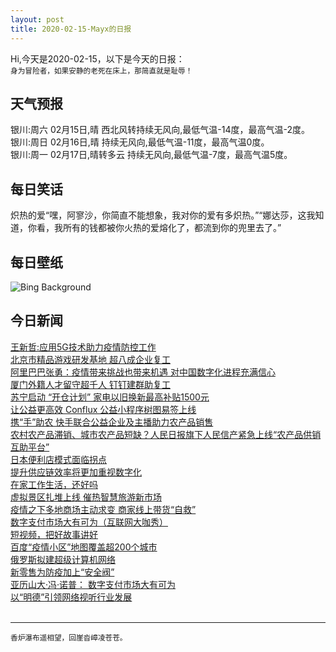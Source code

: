 ```yaml
---
layout: post
title: 2020-02-15-Mayx的日报
---
```


Hi,今天是2020-02-15，以下是今天的日报：<br><small>
身为冒险者，如果安静的老死在床上，那简直就是耻辱！</small><!--more-->
## 天气预报
银川:周六 02月15日,晴 西北风转持续无风向,最低气温-14度，最高气温-2度。<br>银川:周日 02月16日,晴 持续无风向,最低气温-11度，最高气温0度。<br>银川:周一 02月17日,晴转多云 持续无风向,最低气温-7度，最高气温5度。
## 每日笑话
炽热的爱“嘿，阿寥沙，你简直不能想象，我对你的爱有多炽热。”“娜达莎，这我知道，你看，我所有的钱都被你火热的爱熔化了，都流到你的兜里去了。”
## 每日壁纸
![Bing Background](https://cn.bing.com/th?id=OHR.CorsicaHeart_EN-US7363711239_1920x1080.jpg&rf=LaDigue_1920x1080.jpg&pid=hp "A heart-shaped hole in the rock formation of Calanques de Piana in Corsica, France (© joningall/Getty Images)")
## 今日新闻

[王新哲:应用5G技术助力疫情防控工作](http://it.people.com.cn/n1/2020/0215/c1009-31587979.html)   
[北京市精品游戏研发基地 超八成企业复工](http://it.people.com.cn/n1/2020/0212/c1009-31583110.html)   
[阿里巴巴张勇：疫情带来挑战也带来机遇 对中国数字化进程充满信心](http://it.people.com.cn/n1/2020/0214/c1009-31587760.html)   
[厦门外籍人才留守超千人 钉钉建群助复工](http://it.people.com.cn/n1/2020/0214/c1009-31587758.html)   
[苏宁启动 “开仓计划” 家电以旧换新最高补贴1500元](http://it.people.com.cn/n1/2020/0214/c1009-31587753.html)   
[让公益更高效 Conflux 公益小程序树图易签上线](http://it.people.com.cn/n1/2020/0214/c1009-31587566.html)   
[携“手”助农 快手联合公益企业及主播助力农产品销售](http://it.people.com.cn/n1/2020/0214/c1009-31587562.html)   
[农村农产品滞销、城市农产品短缺？人民日报旗下人民信产紧急上线“农产品供销互助平台”](http://it.people.com.cn/n1/2020/0214/c1009-31587641.html)   
[日本便利店模式面临拐点](http://it.people.com.cn/n1/2020/0214/c1009-31586855.html)   
[提升供应链效率将更加重视数字化](http://it.people.com.cn/n1/2020/0214/c1009-31586927.html)   
[在家工作生活，还好吗](http://it.people.com.cn/n1/2020/0214/c1009-31586854.html)   
[虚拟景区扎堆上线 催热智慧旅游新市场](http://it.people.com.cn/n1/2020/0214/c1009-31586900.html)   
[疫情之下多地商场主动求变 商家线上带货“自救”](http://it.people.com.cn/n1/2020/0214/c1009-31586896.html)   
[数字支付市场大有可为（互联网大咖秀）](http://it.people.com.cn/n1/2020/0214/c1009-31586861.html)   
[短视频，把好故事讲好](http://it.people.com.cn/n1/2020/0214/c1009-31586849.html)   
[百度“疫情小区”地图覆盖超200个城市](http://it.people.com.cn/n1/2020/0214/c1009-31586365.html)   
[俄罗斯拟建超级计算机网络](http://it.people.com.cn/n1/2020/0214/c1009-31586339.html)   
[新零售为防疫加上“安全阀”](http://it.people.com.cn/n1/2020/0214/c1009-31586446.html)   
[亚历山大·冯·诺普： 数字支付市场大有可为](http://it.people.com.cn/n1/2020/0214/c1009-31586447.html)   
[以“明德”引领网络视听行业发展](http://it.people.com.cn/n1/2020/0214/c1009-31586442.html)   
<br />

***

<small>香炉瀑布遥相望，回崖沓嶂凌苍苍。</small>
